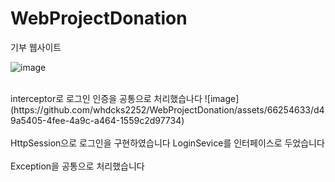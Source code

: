 # WebProjectDonation

기부 웹사이트
</br>

![image](https://github.com/whdcks2252/WebProjectDonation/assets/66254633/c546ea41-cb83-41e3-ad78-7070d5b24701)

</br>
interceptor로 로그인 인증을 공통으로 처리했습나다
![image](https://github.com/whdcks2252/WebProjectDonation/assets/66254633/d49a5405-4fee-4a9c-a464-1559c2d97734)
</br>

</br>
HttpSession으로 로그인을 구현하였습니다 LoginSevice를 인터페이스로 두었습니다
</br>
</br>
Exception을 공통으로 처리했습니다
</br>
